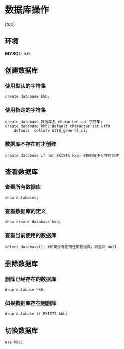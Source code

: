 # 数据库操作

[toc]

## 环境
**MYSQL**: 5.6

## 创建数据库

### 使用默认的字符集

```mysql
create database kkb;
```

### 使用指定的字符集

```mysql
create database 数据库名 character set 字符集;
create database kkb2 default character set utf8 
	default  collate utf8_general_ci;
```

### 数据库不存在时才创建

```mysql
create database if not EXISTS kkb; #数据库不存在时创建
```

## 查看数据库

### 查看所有数据库

```mysql
show databases;
```

### 查看数据库的定义

```mysql
show create database kkb; 
```

### 查看当前使用的数据库

```mysql
select database(); #如果没有使用任何数据库，则返回 null
```

## 删除数据库

### 删除已经存在的数据库

```mysql
drop database kkb;
```

### 如果数据库存在则删除

```mysql
drop database if EXISTS kkb;
```

## 切换数据库

```mysql
use kkb;
```

